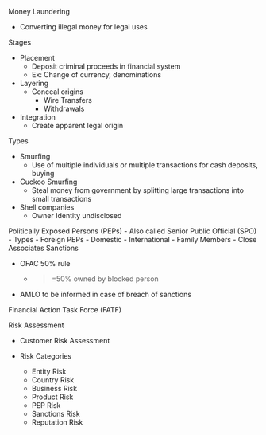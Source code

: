 Money Laundering 
- Converting illegal money for legal uses

Stages
- Placement
  - Deposit criminal proceeds in financial system
  - Ex: Change of currency, denominations
- Layering
  - Conceal origins
     - Wire Transfers
	 - Withdrawals
- Integration
	- Create apparent legal origin
	
Types
- Smurfing
	- Use of multiple individuals or multiple transactions for cash deposits, buying 
- Cuckoo Smurfing
	- Steal money from government by splitting large transactions into small transactions
- Shell companies
	- Owner Identity undisclosed


Politically Exposed Persons (PEPs)
	- Also called Senior Public Official (SPO)
	- Types
		- Foreign PEPs
		- Domestic
		- International
		- Family Members
		- Close Associates
Sanctions
- OFAC 50% rule
  - >=50% owned by blocked person
- AMLO to be informed in case of breach of sanctions

Financial Action Task Force (FATF)


Risk Assessment
- Customer Risk Assessment

- Risk Categories
	- Entity Risk
	- Country Risk
	- Business Risk
	- Product Risk
	- PEP Risk
	- Sanctions Risk
	- Reputation Risk
